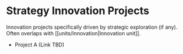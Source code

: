# Strategy Innovation Projects

Innovation projects specifically driven by strategic exploration (if any). Often overlaps with [[units/Innovation|Innovation unit]].

- Project A (Link TBD) 